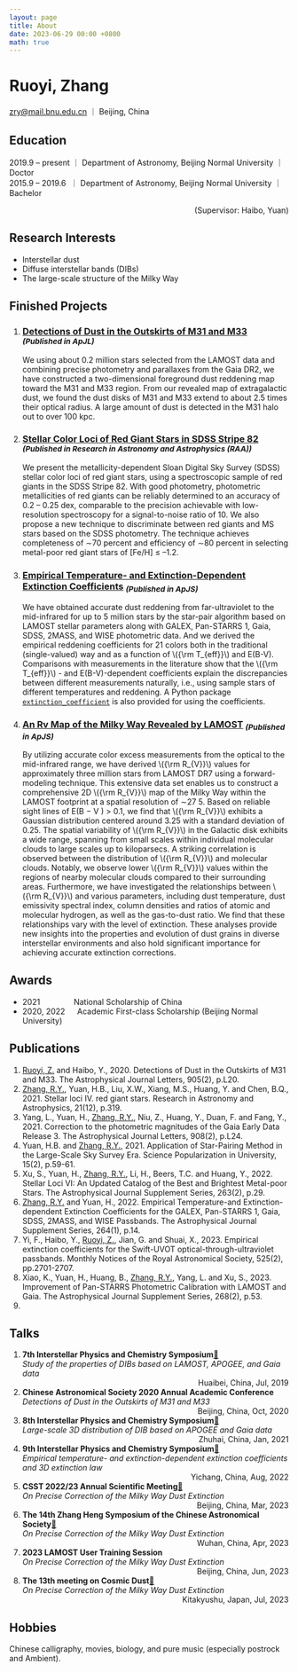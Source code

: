 ```yaml
---
layout: page
title: About
date: 2023-06-29 00:00 +0800
math: true
---
```



# Ruoyi, Zhang
zry@mail.bnu.edu.cn ｜ Beijing, China


## Education  
2019.9 – present ｜ Department of Astronomy, Beijing Normal University ｜ Doctor  
2015.9 – 2019.6 &nbsp;｜ Department of Astronomy, Beijing Normal University ｜ Bachelor  
<div style="text-align:right;">
    (Supervisor: Haibo, Yuan)
</div>

## Research Interests
- Interstellar dust  
- Diffuse interstellar bands (DIBs)  
- The large-scale structure of the Milky Way


## Finished Projects

1.	### [Detections of Dust in the Outskirts of M31 and M33](https://iopscience.iop.org/article/10.3847/2041-8213/abccc4) <sub>*(Published in ApJL)*</sub>
    We using about 0.2 million stars selected from the LAMOST data and combining precise photometry and parallaxes from the Gaia DR2, we have constructed a two-dimensional foreground dust reddening map toward the M31 and M33 region. From our revealed map of extragalactic dust, we found the dust disks of M31 and M33 extend to about 2.5 times their optical radius. A large amount of dust is detected in the M31 halo out to over 100 kpc.

2.	### [Stellar Color Loci of Red Giant Stars in SDSS Stripe 82](https://iopscience.iop.org/article/10.1088/1674-4527/21/12/319) <sub>*(Published in Research in Astronomy and Astrophysics (RAA))*</sub>
    We present the metallicity-dependent Sloan Digital Sky Survey (SDSS) stellar color loci of red giant stars, using a spectroscopic sample of red giants in the SDSS Stripe 82. With good photometry, photometric metallicities of red giants can be reliably determined to an accuracy of 0.2 – 0.25 dex, comparable to the precision achievable with low-resolution spectroscopy for a signal-to-noise ratio of 10. We also propose a new technique to discriminate between red giants and MS stars based on the SDSS photometry. The technique achieves completeness of ∼70 percent and efficiency of ∼80 percent in selecting metal-poor red giant stars of \[Fe/H\] ≤ –1.2.

3.	### [Empirical Temperature- and Extinction-Dependent Extinction Coefficients](https://iopscience.iop.org/article/10.3847/1538-4365/ac9dfa) <sub>*(Published in ApJS)*</sub>
    We have obtained accurate dust reddening from far-ultraviolet to the mid-infrared for up to 5 million stars by the star-pair algorithm based on LAMOST stellar parameters along with GALEX, Pan-STARRS 1, Gaia, SDSS, 2MASS, and WISE photometric data. And we derived the empirical reddening coefficients for 21 colors both in the traditional (single-valued) way and as a function of \\\({\rm T_{eff}}\\\) and E(B-V). Comparisons with measurements in the literature show that the \\\({\rm T_{eff}}\\\) - and E(B-V)-dependent coefficients explain the discrepancies between different measurements naturally, i.e., using sample stars of different temperatures and reddening. A Python package [`extinction_coefficient`](https://github.com/vnohhf/extinction_coefficient) is also provided for using the coefficients.

4.	### [An Rv Map of the Milky Way Revealed by LAMOST](https://iopscience.iop.org/article/10.3847/1538-4365/acf764) <sub>*(Published in ApJS)*</sub>
    By utilizing accurate color excess measurements from the optical to the mid-infrared range, we have derived \\\({\rm R_{V}}\\\) values for approximately three million stars from LAMOST DR7 using a forward-modeling technique. This extensive data set enables us to construct a comprehensive 2D \\\({\rm R_{V}}\\\) map of the Milky Way within the LAMOST footprint at a spatial resolution of ∼27 5. Based on reliable sight lines of E(B − V ) > 0.1, we find that \\\({\rm R_{V}}\\\) exhibits a Gaussian distribution centered around 3.25 with a standard deviation of 0.25. The spatial variability of \\\({\rm R_{V}}\\\) in the Galactic disk exhibits a wide range, spanning from small scales within individual molecular clouds to large scales up to kiloparsecs. A striking correlation is observed between the distribution of \\\({\rm R_{V}}\\\) and molecular clouds. Notably, we observe lower \\\({\rm R_{V}}\\\) values within the regions of nearby molecular clouds compared to their surrounding areas. Furthermore, we have investigated the relationships between \\\({\rm R_{V}}\\\) and various parameters, including dust temperature, dust emissivity spectral index, column densities and ratios of atomic and molecular hydrogen, as well as the gas-to-dust ratio. We find that these relationships vary with the level of extinction. These analyses provide new insights into the properties and evolution of dust grains in diverse interstellar environments and also hold significant importance for achieving accurate extinction corrections.


## Awards
+ 2021 &emsp;&emsp;&emsp;&ensp;&nbsp;  National Scholarship of China
+ 2020, 2022 &emsp;                    Academic First-class Scholarship (Beijing Normal University)


## Publications
1.	<u>Ruoyi, Z.</u> and Haibo, Y., 2020. Detections of Dust in the Outskirts of M31 and M33. The Astrophysical Journal Letters, 905(2), p.L20.
2.	<u>Zhang, R.Y.</u>, Yuan, H.B., Liu, X.W., Xiang, M.S., Huang, Y. and Chen, B.Q., 2021. Stellar loci IV. red giant stars. Research in Astronomy and Astrophysics, 21(12), p.319.
3.	Yang, L., Yuan, H., <u>Zhang, R.Y.</u>, Niu, Z., Huang, Y., Duan, F. and Fang, Y., 2021. Correction to the photometric magnitudes of the Gaia Early Data Release 3. The Astrophysical Journal Letters, 908(2), p.L24.
4.	Yuan, H.B. and <u>Zhang, R.Y.</u>, 2021. Application of Star-Pairing Method in the Large-Scale Sky Survey Era. Science Popularization in University, 15(2), p.59-61.
5.	Xu, S., Yuan, H., <u>Zhang, R.Y.</u>, Li, H., Beers, T.C. and Huang, Y., 2022. Stellar Loci VI: An Updated Catalog of the Best and Brightest Metal-poor Stars. The Astrophysical Journal Supplement Series, 263(2), p.29.
6.	<u>Zhang, R.Y.</u> and Yuan, H., 2022. Empirical Temperature-and Extinction-dependent Extinction Coefficients for the GALEX, Pan-STARRS 1, Gaia, SDSS, 2MASS, and WISE Passbands. The Astrophysical Journal Supplement Series, 264(1), p.14.
7.	Yi, F., Haibo, Y., <u>Ruoyi, Z.</u>, Jian, G. and Shuai, X., 2023. Empirical extinction coefficients for the Swift-UVOT optical-through-ultraviolet passbands. Monthly Notices of the Royal Astronomical Society, 525(2), pp.2701-2707.
8.	Xiao, K., Yuan, H., Huang, B., <u>Zhang, R.Y.</u>, Yang, L. and Xu, S., 2023. Improvement of Pan-STARRS Photometric Calibration with LAMOST and Gaia. The Astrophysical Journal Supplement Series, 268(2), p.53.
9.	


## Talks
1.	**7th Interstellar Physics and Chemistry Symposium[🔗](https://ism.dust.fan/ism2019/)**    
    *Study of the properties of DIBs based on LAMOST, APOGEE, and Gaia data*  
    <div style="text-align:right;"> Huaibei, China, Jul, 2019 </div>
2.	**Chinese Astronomical Society 2020 Annual Academic Conference**  
    *Detections of Dust in the Outskirts of M31 and M33*   
    <div style="text-align:right;"> Beijing, China, Oct, 2020 </div>
3.	**8th Interstellar Physics and Chemistry Symposium[🔗](https://ism.dust.fan/ism2021/)**    
    *Large-scale 3D distribution of DIB based on APOGEE and Gaia data*  
    <div style="text-align:right;"> Zhuhai, China, Jan, 2021 </div>
4.	**9th Interstellar Physics and Chemistry Symposium[🔗](https://ism.dust.fan/ism2022/)**    
    *Empirical temperature- and extinction-dependent extinction coefficients and 3D extinction law*  
    <div style="text-align:right;"> Yichang, China, Aug, 2022 </div>
5.	**CSST 2022/23 Annual Scientific Meeting[🔗](https://csst2023.casconf.cn)**    
    *On Precise Correction of the Milky Way Dust Extinction*  
    <div style="text-align:right;"> Beijing, China, Mar, 2023 </div>
6.	**The 14th Zhang Heng Symposium of the Chinese Astronomical Society[🔗](https://zhangheng2023.casconf.cn)**   
    *On Precise Correction of the Milky Way Dust Extinction*   
    <div style="text-align:right;"> Wuhan, China, Apr, 2023 </div>  
7.  **2023 LAMOST User Training Session**   
    *On Precise Correction of the Milky Way Dust Extinction*    
    <div style="text-align:right;"> Beijing, China, Jun, 2023 </div>
8.  **The 13th meeting on Cosmic Dust[🔗](https://www.cps-jp.org/~dust/Welcome.html)**   
    *On Precise Correction of the Milky Way Dust Extinction*    
    <div style="text-align:right;"> Kitakyushu, Japan, Jul, 2023 </div>  

## Hobbies
Chinese calligraphy, movies, biology, and pure music (especially postrock and Ambient).

